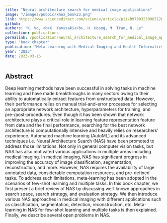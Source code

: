 ```yaml
---
title: "Neural architecture search for medical image applications"
image: "/images/pubpic/khoa_book23.png"
link: https://www.sciencedirect.com/science/article/pii/B9780323998512000296
github: 
authors: "K. Vo, <b>K. Yamazaki</b>, H. Hoang, M. Tran, N. Le"
collection: publications
permalink: /publication/neural_architecture_search_for_medical_image_applications
type: "book chapter"
publication: "Meta-Learning with Medical Imaging and Health Informatics Applications"
year: "2023"
date: 2023-03-16
---
```


## Abstract
Deep learning methods have been successful in solving tasks in machine learning and have made breakthroughs in many sectors owing to their ability to automatically extract features from unstructured data. However, their performance relies on manual trial-and-error processes for selecting an appropriate network architecture, hyperparameters for training, and pre-/post-procedures. Even though it has been shown that network architecture plays a critical role in learning feature representation feature from data and the final performance, searching for the best network architecture is computationally intensive and heavily relies on researchers' experience. Automated machine learning (AutoML) and its advanced techniques i.e. Neural Architecture Search (NAS) have been promoted to address those limitations. Not only in general computer vision tasks, but NAS has also motivated various applications in multiple areas including medical imaging. In medical imaging, NAS has significant progress in improving the accuracy of image classification, segmentation, reconstruction, and more. However, NAS requires the availability of large annotated data, considerable computation resources, and pre-defined tasks. To address such limitations, meta-learning has been adopted in the scenarios of few-shot learning and multiple tasks. 
In this book chapter, we first present a brief review of NAS by discussing well-known approaches in search space, search strategy, and evaluation strategy. We then introduce various NAS approaches in medical imaging with different applications such as classification, segmentation, detection, reconstruction, etc. Meta-learning in NAS for few-shot learning and multiple tasks is then explained. Finally, we describe several open problems in NAS.
